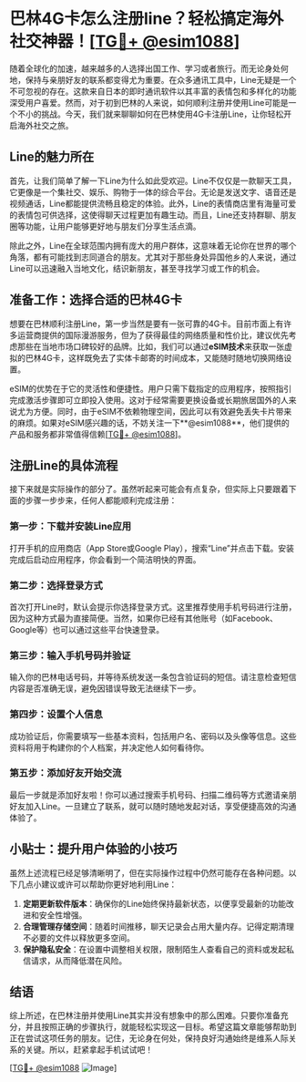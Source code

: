# 巴林4G卡怎么注册line？轻松搞定海外社交神器！[[TG💪+ @esim1088](https://t.me/s/esim1088)]

随着全球化的加速，越来越多的人选择出国工作、学习或者旅行。而无论身处何地，保持与亲朋好友的联系都变得尤为重要。在众多通讯工具中，Line无疑是一个不可忽视的存在。这款来自日本的即时通讯软件以其丰富的表情包和多样化的功能深受用户喜爱。然而，对于初到巴林的人来说，如何顺利注册并使用Line可能是一个不小的挑战。今天，我们就来聊聊如何在巴林使用4G卡注册Line，让你轻松开启海外社交之旅。

## Line的魅力所在

首先，让我们简单了解一下Line为什么如此受欢迎。Line不仅仅是一款聊天工具，它更像是一个集社交、娱乐、购物于一体的综合平台。无论是发送文字、语音还是视频通话，Line都能提供流畅且稳定的体验。此外，Line的表情商店里有海量可爱的表情包可供选择，这使得聊天过程更加有趣生动。而且，Line还支持群聊、朋友圈等功能，让用户能够更好地与朋友们分享生活点滴。

除此之外，Line在全球范围内拥有庞大的用户群体，这意味着无论你在世界的哪个角落，都有可能找到志同道合的朋友。尤其对于那些身处异国他乡的人来说，通过Line可以迅速融入当地文化，结识新朋友，甚至寻找学习或工作的机会。

## 准备工作：选择合适的巴林4G卡

想要在巴林顺利注册Line，第一步当然是要有一张可靠的4G卡。目前市面上有许多运营商提供的国际漫游服务，但为了获得最佳的网络质量和性价比，建议优先考虑那些在当地市场口碑较好的品牌。比如，我们可以通过**eSIM技术**来获取一张虚拟的巴林4G卡，这样既免去了实体卡邮寄的时间成本，又能随时随地切换网络设置。

eSIM的优势在于它的灵活性和便捷性。用户只需下载指定的应用程序，按照指引完成激活步骤即可立即投入使用。这对于经常需要更换设备或长期旅居国外的人来说尤为方便。同时，由于eSIM不依赖物理空间，因此可以有效避免丢失卡片带来的麻烦。如果对eSIM感兴趣的话，不妨关注一下**@esim1088**，他们提供的产品和服务都非常值得信赖[[TG💪+ @esim1088](https://t.me/s/esim1088)]。

## 注册Line的具体流程

接下来就是实际操作的部分了。虽然听起来可能会有点复杂，但实际上只要跟着下面的步骤一步步来，任何人都能顺利完成注册：

### 第一步：下载并安装Line应用

打开手机的应用商店（App Store或Google Play），搜索“Line”并点击下载。安装完成后启动应用程序，你会看到一个简洁明快的界面。

### 第二步：选择登录方式

首次打开Line时，默认会提示你选择登录方式。这里推荐使用手机号码进行注册，因为这种方式最为直接简便。当然，如果你已经有其他账号（如Facebook、Google等）也可以通过这些平台快速登录。

### 第三步：输入手机号码并验证

输入你的巴林电话号码，并等待系统发送一条包含验证码的短信。请注意检查短信内容是否准确无误，避免因错误导致无法继续下一步。

### 第四步：设置个人信息

成功验证后，你需要填写一些基本资料，包括用户名、密码以及头像等信息。这些资料将用于构建你的个人档案，并决定他人如何看待你。

### 第五步：添加好友开始交流

最后一步就是添加好友啦！你可以通过搜索手机号码、扫描二维码等方式邀请亲朋好友加入Line。一旦建立了联系，就可以随时随地发起对话，享受便捷高效的沟通体验了。

## 小贴士：提升用户体验的小技巧

虽然上述流程已经足够清晰明了，但在实际操作过程中仍然可能存在各种问题。以下几点小建议或许可以帮助你更好地利用Line：

1. **定期更新软件版本**：确保你的Line始终保持最新状态，以便享受最新的功能改进和安全性增强。
2. **合理管理存储空间**：随着时间推移，聊天记录会占用大量内存。记得定期清理不必要的文件以释放更多空间。
3. **保护隐私安全**：在设置中调整相关权限，限制陌生人查看自己的资料或发起私信请求，从而降低潜在风险。

## 结语

综上所述，在巴林注册并使用Line其实并没有想象中的那么困难。只要你准备充分，并且按照正确的步骤执行，就能轻松实现这一目标。希望这篇文章能够帮助到正在尝试这项任务的朋友。记住，无论身在何处，保持良好沟通始终是维系人际关系的关键。所以，赶紧拿起手机试试吧！

[[TG💪+ @esim1088](https://t.me/s/esim1088) ![Image](https://i.postimg.cc/4NQfJmqS/Snipaste-2025-05-13-00-14-12.png)]